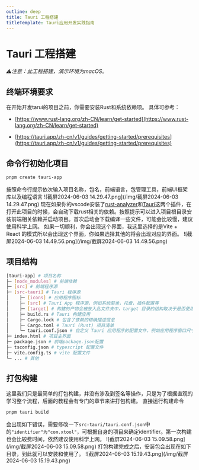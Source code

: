 ```yaml
---
outline: deep
title: Tauri 工程搭建
titleTemplate: Tauri应用开发实践指南
---
```


# Tauri 工程搭建
_⚠️注意：此工程搭建，演示环境为macOS。_

## 终端环境要求
在开始开发tarui的项目之前，你需要安装Rust和系统依赖项。
具体可参考：

- [https://www.rust-lang.org/zh-CN/learn/get-started](https://www.rust-lang.org/zh-CN/learn/get-started)

- [https://tauri.app/zh-cn/v1/guides/getting-started/prerequisites](https://tauri.app/zh-cn/v1/guides/getting-started/prerequisites)

## 命令行初始化项目
```bash
pnpm create tauri-app
```
按照命令行提示依次输入项目名称，包名，前端语言，包管理工具，前端UI框架库以及编程语言
![截屏2024-06-03 14.29.47.png](/img/截屏2024-06-03 14.29.47.png)
现在如果你的vscode安装了[rust-analyzer](https://code.visualstudio.com/docs/languages/rust)和[Tauri](https://marketplace.visualstudio.com/items?itemName=tauri-apps.tauri-vscode)这两个插件，在打开此项目的时候，会自动下载rust相关的依赖。按照提示可以进入项目根目录安装前端相关依赖并启动项目。首次启动会下载编译一些文件，可能会比较慢，建议使用科学上网。
如果一切顺利，你会出现这个界面，我这里选择的是Vite + React 的模式所以会出现这个界面，你如果选择其他的将会出现对应的界面。
![截屏2024-06-03 14.49.56.png](/img/截屏2024-06-03 14.49.56.png)
## 项目结构
```bash
[tauri-app] # 项目名称
├─ [node_modules] # 前端依赖
├─ [src] # 前端程序源
├─ [src-tauri] # Tauri 程序源
│    ├─ [icons] # 应用程序图标
│    ├─ [src] # Tauri App 程序源，例如系统菜单，托盘，插件配置等
│    ├─ [target] # 构建的产物会被放入此文件夹中，target 目录的结构取决于是否使用 --target 标志为特定的平台构建
│    ├─ build.rs # Tauri 构建应用
│    ├─ Cargo.lock # 包含了依赖的精确描述信息
│    ├─ Cargo.toml # Tauri (Rust) 项目清单
│    └─ tauri.conf.json # 自定义 Tauri 应用程序的配置文件，例如应用程序窗口尺寸，应用名称，权限等
├─ index.html # 项目主界面
├─ package.json # 前端package.json配置
├─ tsconfig.json # typescript 配置文件
├─ vite.config.ts # vite 配置文件
└─ ... # 其他
```
## 打包构建
这里我们只是最简单的打包构建，并没有涉及到签名等操作，只是为了根据直观的学习整个流程，后面的教程会有专门的章节来讲打包构建。
直接运行构建命令
```bash
pnpm tauri build
```
会出现如下错误，需要修改一下`src-tauri/tauri.conf.json`中的`"identifier"为"com.xtool"`，可根据自身的项目来确定identifier。第一次构建也会比较费时间，依然建议使用科学上网。
![截屏2024-06-03 15.09.58.png](/img/截屏2024-06-03 15.09.58.png)
打包构建完成之后，安装包会出现在如下目录，到此就可以安装和使用了。
![截屏2024-06-03 15.19.43.png](/img/截屏2024-06-03 15.19.43.png)
